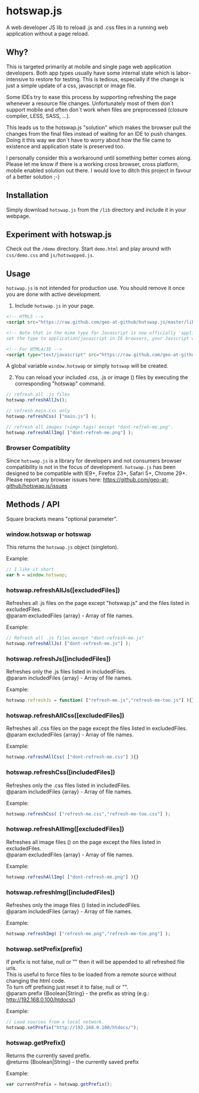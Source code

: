 hotswap.js
==========

A web developer JS lib to reload .js and .css files in a running web application without a page reload.



Why?
----

This is targeted primarily at mobile and single page web application developers. Both app types usually have some internal state which is labor-intensive to restore for testing. This is tedious, especially if the change is just a simple update of a css, javascript or image file.

Some IDEs try to ease this process by supporting refreshing the page whenever a resource file changes. Unfortunately most of them don´t support mobile and often don´t work when files are preprocessed (closure compiler, LESS, SASS, ...).

This leads us to the hotswap.js "solution" which makes the browser pull the changes from the final files instead of waiting for an IDE to push changes. Doing it this way we don´t have to worry about how the file came to existence and application state is preserved too.

I personally consider this a workaround until something better comes along. Please let me know if there is a working cross browser, cross platform, mobile enabled solution out there. I would love to ditch this project in favour of a better solution ;-)

Installation
------------

Simply download `hotswap.js` from the `/lib` directory and include it in your webpage.



Experiment with hotswap.js
--------------------------

Check out the `/demo` directory. Start `demo.html` and play around with `css/demo.css` and `js/hotswapped.js`.



Usage
-----

`hotswap.js` is not intended for production use. You should remove it once you are done with active development.

1) Include `hotswap.js` in your page.

```html
<!-- HTML5 -->
<script src="https://raw.github.com/geo-at-github/hotswap.js/master/lib/hotswap.js"></script>

<!-- Note that in the mime type for Javascript is now officially 'application/javascript'. But if you
set the type to application/javascript in IE browsers, your Javscript will fail. -->

<!-- For HTML4/IE -->
<script type="text/javascript" src="https://raw.github.com/geo-at-github/hotswap.js/master/lib/hotswap.js"></script>
```

A global variable `window.hotswap` or simply `hotswap` will be created.


2) You can reload your included .css, .js or image (<img>) files by executing the corresponding "hotswap" command.

```javascript
// refresh all .js files
hotswap.refreshAllJs();

// refresh main.css only
hotswap.refreshCss( ["main.js"] );

// refresh all images (<img> tags) except "dont-refreh-me.png".
hotswap.refreshAllImg( ["dont-refreh-me.png"] );
```

### Browser Compatiblity

Since `hotswap.js` is a library for developers and not consumers browser compatibility is not in the focus of development.
`hotswap.js` has been designed to be compatible with IE9+, Firefox 23+, Safari 5+, Chrome 29+. Please report any browser issues here: https://github.com/geo-at-github/hotswap.js/issues



Methods / API
-------------

Square brackets means "optional parameter".


### window.hotswap or hotswap ###

This returns the `hotswap.js` object (singleton).

Example:

```javascript
// I like it short
var h = window.hotswap;
```


### hotswap.refreshAllJs([excludedFiles]) ###

Refreshes all .js files on the page except "hotswap.js" and the files listed in excludedFiles.
<br />@param excludedFiles {array} - Array of file names.

Example:

```javascript
// Refresh all .js files except "dont-refresh-me.js"
hotswap.refreshAllJs( ["dont-refresh-me.js"] );
```


### hotswap.refreshJs([includedFiles]) ###

Refreshes only the .js files listed in includedFiles.
<br />@param includedFiles {array} - Array of file names.

Example:

```javascript
hotswap.refreshJs = function( ["refresh-me.js","refresh-me-too.js"] ){}
```


### hotswap.refreshAllCss([excludedFiles]) ###

Refreshes all .css files on the page except the files listed in excludedFiles.
<br />@param excludedFiles {array} - Array of file names.

Example:

```javascript
hotswap.refreshAllCss( ["dont-refresh-me.css"] ){}
```


### hotswap.refreshCss([includedFiles]) ###

Refreshes only the .css files listed in includedFiles.
<br />@param includedFiles {array} - Array of file names.

Example:
```javascript
hotswap.refreshCss( ["refresh-me.css","refresh-me-too.css"] );
```


### hotswap.refreshAllImg([excludedFiles]) ###

Refreshes all image files (<img>) on the page except the files listed in excludedFiles.
<br />@param excludedFiles {array} - Array of file names.

Example:

```javascript
hotswap.refreshAllImg( ["dont-refresh-me.png"] ){}
```


### hotswap.refreshImg([includedFiles]) ###

Refreshes only the image files (<img>) listed in includedFiles.
<br />@param includedFiles {array} - Array of file names.

Example:
```javascript
hotswap.refreshImg( ["refresh-me.png","refresh-me-too.png"] );
```


### hotswap.setPrefix(prefix) ###

If prefix is not false, null or "" then it will be appended to all refreshed file urls.
<br />This is useful to force files to be loaded from a remote source without changing the html code.
<br />To turn off prefixing just reset it to false, null or "".
<br />@param prefix {Boolean|String} - the prefix as string (e.g.: http://192.168.0.100/htdocs/)

Example:

```javascript
// Load sources from a local network.
hotswap.setPrefix("http://192.168.0.100/htdocs/");
```


### hotswap.getPrefix() ###

Returns the currently saved prefix.
<br />@returns {Boolean|String} - the currently saved prefix

Example:
```javascript
var currentPrefix = hotswap.getPrefix();
```